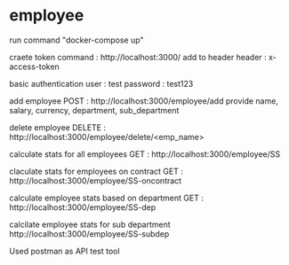 # employee

run 
command "docker-compose up"

craete token
command : http://localhost:3000/
add to header
header : x-access-token 

basic authentication
user : test
password : test123

add employee
POST : http://localhost:3000/employee/add
provide name, salary, currency, department, sub_department

delete employee
DELETE : http://localhost:3000/employee/delete/<emp_name>

calculate stats for all employees
GET : http://localhost:3000/employee/SS

claculate stats for employees on contract
GET : http://localhost:3000/employee/SS-oncontract

calculate employee stats based on department
GET : http://localhost:3000/employee/SS-dep

calcilate employee stats for sub department
http://localhost:3000/employee/SS-subdep

Used postman as API test tool
